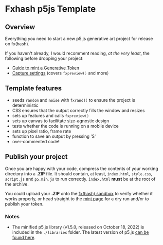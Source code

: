 # Fxhash p5js Template
## Overview
Everything you need to start a new p5.js generative art project for release on fx(hash).

If you haven't already, I would recomment reading, _at the very least_, the following before dropping your project:
- [Guide to mint a Generative Token](https://www.fxhash.xyz/doc/artist/guide-publish-generative-token)
- [Capture settings](https://www.fxhash.xyz/doc/artist/capture-settings) (covers `fxpreview()` and more)

## Template features
- seeds `random` and `noise` with `fxrand()` to ensure the project is deterministic
- CSS ensures that the output correctly fills the window and resizes
- sets up features and calls `fxpreview()` 
- sets up canvas to facilitate size-agnostic design
- tests whether the code is running on a mobile device
- sets up pixel ratio, frame rate
- function to save an output by pressing 'S'
- over-commented code!

## Publish your project
Once you are happy with your code, compress the contents of your working directory into a **.ZIP** file. It should contain, at least, `index.html`, `style.css`, `script.js` and `p5.min.js` to run correctly. `index.html` **must** be at the root of the archive.

You could upload your **.ZIP** onto the [fx(hash) sandbox](https://fxhash.xyz/sandbox/) to verify whether it works properly, or head straight to the [mint page](https://www.fxhash.xyz/mint-generative/capture-settings) for a dry run and/or to publish your token.

### Notes
- The minified p5.js library (v1.5.0, released on October 18, 2022) is included in the `./libraries` folder. The latest version of p5.js [can be found here](https://p5js.org/download/).
